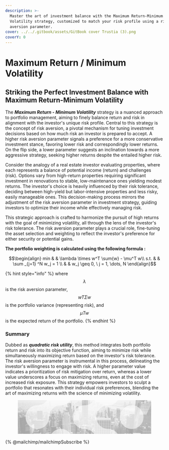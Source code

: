 ```yaml
---
description: >-
  Master the art of investment balance with the Maximum Return-Minimum
  Volatility strategy, customized to match your risk profile using a risk
  aversion parameter.
cover: ../../.gitbook/assets/GitBook cover Trustia (3).png
coverY: 0
---
```


# Maximum Return / Minimum Volatility

## **Striking the Perfect Investment Balance with Maximum Return-Minimum Volatility**

The _**Maximum Return - Minimum Volatility**_ strategy is a nuanced approach to portfolio management, aiming to finely balance return and risk in alignment with the investor's unique risk profile. Central to this strategy is the concept of risk aversion, a pivotal mechanism for tuning investment decisions based on how much risk an investor is prepared to accept. A higher risk aversion parameter signals a preference for a more conservative investment stance, favoring lower risk and correspondingly lower returns. On the flip side, a lower parameter suggests an inclination towards a more aggressive strategy, seeking higher returns despite the entailed higher risk.

Consider the analogy of a real estate investor evaluating properties, where each represents a balance of potential income (return) and challenges (risk). Options vary from high-return properties requiring significant investment in renovations to stable, low-maintenance ones yielding modest returns. The investor's choice is heavily influenced by their risk tolerance, deciding between high-yield but labor-intensive properties and less risky, easily manageable ones. This decision-making process mirrors the adjustment of the risk aversion parameter in investment strategy, guiding investors to optimize their income while effectively managing risk.

This strategic approach is crafted to harmonize the pursuit of high returns with the goal of minimizing volatility, all through the lens of the investor's risk tolerance. The risk aversion parameter plays a crucial role, fine-tuning the asset selection and weighting to reflect the investor's preference for either security or potential gains.

**The portfolio weighting is calculated using the following formula :**&#x20;

$$\begin{align}         min  & & \lambda \times w^T \sum{w} - \mu^T w\\         s.t. & & \sum _{j=1} ^N w_j = 1 \\              & & w_j \geq 0, \ j = 1, \dots, N     \end{align}$$

{% hint style="info" %}
where $$λ$$ is the risk aversion parameter, $$wTΣw$$ is the portfolio variance (representing risk), and $$μTw$$ is the expected return of the portfolio.
{% endhint %}

### **Summary**&#x20;

Dubbed as _**quadratic risk utility**_, this method integrates both portfolio return and risk into its objective function, aiming to minimize risk while simultaneously maximizing return based on the investor's risk tolerance. The risk aversion parameter is instrumental in this process, delineating the investor's willingness to engage with risk. A higher parameter value indicates a prioritization of risk mitigation over return, whereas a lower value underscores a focus on maximizing returns, even at the cost of increased risk exposure. This strategy empowers investors to sculpt a portfolio that resonates with their individual risk preferences, blending the art of maximizing returns with the science of minimizing volatility.

<figure><img src="../../.gitbook/assets/bgfooter.webp" alt=""><figcaption></figcaption></figure>

{% @mailchimp/mailchimpSubscribe %}
